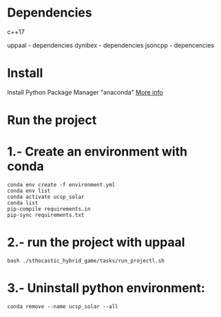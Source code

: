 

# Dependencies
  c++17

  uppaal - dependencies 
  dynibex - dependencies
  jsoncpp - depencencies

# Install 

Install Python Package Manager "anaconda"
[More info](https://www.digitalocean.com/community/tutorials/how-to-install-anaconda-on-ubuntu-18-04-quickstart)

# Run the project 

# 1.- Create an environment with conda 
```
conda env create -f environment.yml
conda env list
conda activate ucsp_solar
conda list 
pip-compile requirements.in
pip-sync requirements.txt
```

# 2.- run the project with uppaal

```
bash ./sthocastic_hybrid_game/tasks/run_projectl.sh
```

# 3.- Uninstall python environment:
```
conda remove --name ucsp_solar --all
```
